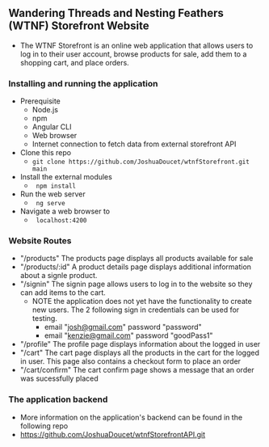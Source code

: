 ## Wandering Threads and Nesting Feathers (WTNF) Storefront Website
- The WTNF Storefront is an online web application that allows users to log in to their user account, browse products for sale, add them to a shopping cart, and place orders.

### Installing and running the application
- Prerequisite
  - Node.js
  - npm 
  - Angular CLI
  - Web browser
  - Internet connection to fetch data from external storefront API
- Clone this repo
  - ``` git clone https://github.com/JoshuaDoucet/wtnfStorefront.git main ```
- Install the external modules
  - ``` npm install```
- Run the web server
  - ``` ng serve```
- Navigate a web browser to 
  - ``` localhost:4200```

### Website Routes
- "/products" The products page displays all products available for sale
- "/products/:id" A product details page displays additional information about a signle product.
- "/signin" The signin page allows users to log in to the website so they can add items to the cart.
    - NOTE the application does not yet have the functionality to create new users. The 2 following sign in credentials can be used for testing.
      - email "josh@gmail.com"   password "password"
      - email "kenzie@gmail.com"  password "goodPass1"
- "/profile" The profile page displays information about the logged in user
- "/cart" The cart page displays all the products in the cart for the logged in user. This page also contains a checkout form to place an order
- "/cart/confirm" The cart confirm page shows a message that an order was sucessfully placed

### The application backend
- More information on the application's backend can be found in the following repo
- https://github.com/JoshuaDoucet/wtnfStorefrontAPI.git
